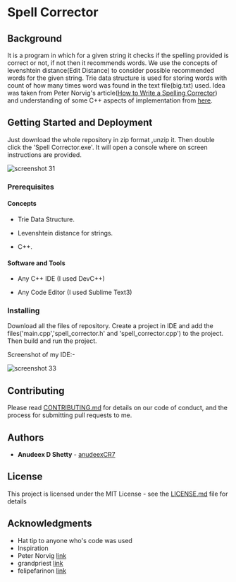 # Spell Corrector

## Background

It is a program in which for a given string it checks if the spelling provided is correct or not, if not then it recommends words. We use the concepts of levenshtein distance(Edit Distance) to consider possible recommended words for the given string. Trie data structure is used for storing words with count of how many times word was found in the text file(big.txt) used. Idea was taken from Peter Norvig's article([How to Write a Spelling Corrector](http://norvig.com/spell-correct.html)) and understanding of some C++ aspects of implementation from [here](https://github.com/felipefarinon/spellingcorrector). 	  

## Getting Started and Deployment

Just download the whole repository in zip format ,unzip it. Then double click the 'Spell Corrector.exe'. It will open a console where on screen instructions are provided.

![screenshot 31](https://cloud.githubusercontent.com/assets/26831996/26033392/fd36e6fa-38c8-11e7-9dec-5a06afc47408.png)


### Prerequisites

#### Concepts
* Trie Data Structure.

* Levenshtein distance for strings.

* C++.

#### Software and Tools
* Any C++ IDE (I used DevC++)

* Any Code Editor (I used Sublime Text3)

### Installing

Download all the files of repository. Create a project in IDE and add the files('main.cpp','spell_corrector.h' and 'spell_corrector.cpp') to the project. Then build and run the project.

Screenshot of my IDE:-

![screenshot 33](https://cloud.githubusercontent.com/assets/26831996/26033450/3e964aa4-38ca-11e7-88c9-dda059b405cc.png)

## Contributing

Please read [CONTRIBUTING.md](https://github.com/anudeexCR7/Spell-Corrector/blob/master/CONTRIBUTING.md) for details on our code of conduct, and the process for submitting pull requests to me.

## Authors

* **Anudeex D Shetty** - [anudeexCR7](https://github.com/anudeexCR7)

## License

This project is licensed under the MIT License - see the [LICENSE.md](https://github.com/anudeexCR7/Spell-Corrector/blob/master/LICENSE) file for details

## Acknowledgments

* Hat tip to anyone who's code was used
* Inspiration
* Peter Norvig [link](http://norvig.com/spell-correct.html)
* grandpriest [link](https://github.com/grandpriest/SpellChecker)
* felipefarinon [link](https://github.com/felipefarinon/spellingcorrector)
